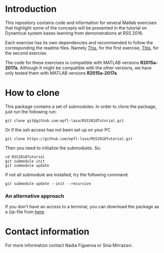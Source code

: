 # Introduction

This repository contains code and information for several Matlab exercises that highlight some of the concepts will be presented in the tutorial on Dynamical system bases learning from demonstrations at RSS 2016.

Each exercise has its own dependencies and recommended to follow the corresponding the readme files. Namely [This](https://github.com/epfl-lasa/RSS2018Tutorial/blob/master/Exercise_1/README.md), for the first exercise,  [This](https://github.com/epfl-lasa/RSS2018Tutorial/blob/master/Exercise_2/README.md), for the second exercise.

The code for these exercises is compatible with MATLAB versions **R2015a-2017a**. Although It might be compatible with the other versions, we have only tested them with MATLAB versions **R2015a-2017a**.

# How to clone
This package contains a set of submodules. In order to clone the package, just run the following run:

```
git clone git@github.com:epfl-lasa/RSS2018Tutorial.git
```
Or if the ssh access has not been set up on your PC 

```
git clone https://github.com/epfl-lasa/RSS2018Tutorial.git
```

Then you need to initialize the submodules. So:
```
cd RSS2018Tutorial
git submodule init
git submodule update
```

If not all submodule are installed, try the following command:
```
git submodule update --init --recursive
```

### An alternative approach
If you don't have an access to a terminal, you can download the package as a zip-file from [here](https://github.com/epfl-lasa/RSS2018Tutorial/releases).

# Contact information
For more information contact Nadia Figueroa or Sina Mirrazavi.
